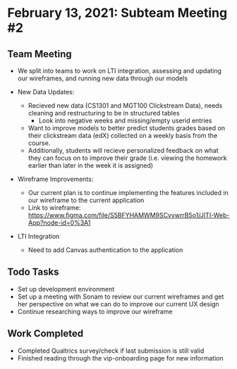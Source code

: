 # February 13, 2021: Subteam Meeting #2
## Team Meeting
* We split into teams to work on LTI integration, assessing and updating our wireframes, and 
running new data through our models

* New Data Updates: 
  * Recieved new data (CS1301 and MGT100 Clickstream Data), needs cleaning and restructuring to be in structured tables
    * Look into negative weeks and missing/empty userid entries 
  * Want to improve models to better predict students grades based on their 
clickstream data (edX) collected on a weekly basis from the course. 
  * Additionally, students will recieve personalized feedback on what they can focus on 
  to improve their grade (i.e. viewing the homework earlier than later in the week it is assigned)

* Wireframe Improvements:
  * Our current plan is to continue implementing the features included in our wireframe to the current application 
  * Link to wireframe: https://www.figma.com/file/S5BFYHAMWM9SCvywrrB5o1/JITI-Web-App?node-id=0%3A1
* LTI Integration 
  * Need to add Canvas authentication to the application 

## Todo Tasks
* Set up development environment
* Set up a meeting with Sonam to review our current wireframes and get her perspective on what we can 
do to improve our current UX design
* Continue researching ways to improve our wireframe 

## Work Completed 
* Completed Qualtrics survey/check if last submission is still valid 
* Finished reading through the vip-onboarding page for new information 
